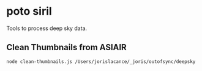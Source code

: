 # poto siril

Tools to process deep sky data.

## Clean Thumbnails from ASIAIR

```bash
node clean-thumbnails.js /Users/jorislacance/_joris/outofsync/deepsky
```
